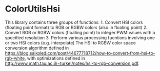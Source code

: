 # ColorUtilsHsi
This library contains three groups of functions:
    1. Convert HSI colors (floating point format) to RGB or RGBW colors (also in floating point)
    2. Convert RGB or RGBW colors (floating point) to integer PWM values with a specified resolution
    3. Perform various processing fucntions involving one or two HSI colors (e.g. interpolate)
The HSI to RGBW color space conversion algorithm defined in 
    https://blog.saikoled.com/post/44677718712/how-to-convert-from-hsi-to-rgb-white, with optimizations defined in
    http://www.math.tau.ac.il/~turkel/notes/hsi-to-rgb-conversion.pdf.
